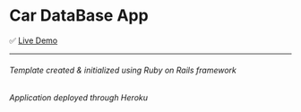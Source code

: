 # Car DataBase App

:white_check_mark: [Live Demo](http://cardatabase007.herokuapp.com/)

<hr>
<h6>Template created & initialized using Ruby on Rails framework</h6>
<h6>Application deployed through Heroku</h6>
